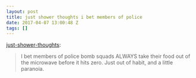 ```yaml
---
layout: post
title: just shower thoughts i bet members of police
date: 2017-04-07 13:00:48 Z
tags: []
---
```

[just-shower-thoughts](http://just-shower-thoughts.tumblr.com/post/159270423739/i-bet-members-of-police-bomb-squads-always-take):

> I bet members of police bomb squads ALWAYS take their food out of the microwave before it hits zero. Just out of habit, and a little paranoia.
